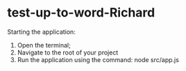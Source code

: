# test-up-to-word-Richard

Starting the application: 

1. Open the terminal;
2. Navigate to the root of your project
3. Run the application using the command: node src/app.js
